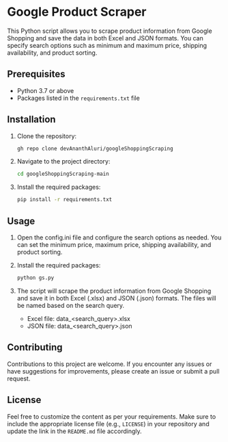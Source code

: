 # Google Product Scraper

This Python script allows you to scrape product information from Google Shopping and save the data in both Excel and JSON formats. You can specify search options such as minimum and maximum price, shipping availability, and product sorting.

## Prerequisites

- Python 3.7 or above
- Packages listed in the `requirements.txt` file

## Installation

1. Clone the repository:

   ```bash
   gh repo clone devAnanthAluri/googleShoppingScraping
   
2. Navigate to the project directory:

   ```bash
   cd googleShoppingScraping-main

3. Install the required packages:
   ```bash
   pip install -r requirements.txt
   
## Usage
1. Open the config.ini file and configure the search options as needed. You can set the minimum price, maximum price, shipping availability, and product sorting.
2. Install the required packages:

   ```bash
   python gs.py
3. The script will scrape the product information from Google Shopping and save it in both Excel (.xlsx) and JSON (.json) formats. The files will be named based on the search query.
   - Excel file: data_<search_query>.xlsx
   - JSON file: data_<search_query>.json

## Contributing
Contributions to this project are welcome. If you encounter any issues or have suggestions for improvements, please create an issue or submit a pull request.

## License

Feel free to customize the content as per your requirements. Make sure to include the appropriate license file (e.g., `LICENSE`) in your repository and update the link in the `README.md` file accordingly.


